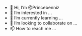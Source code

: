 - 👋 Hi, I’m @Princebenniz
- 👀 I’m interested in ...
- 🌱 I’m currently learning ...
- 💞️ I’m looking to collaborate on ...
- 📫 How to reach me ...

<!---
Princebenniz/Princebenniz is a ✨ special ✨ repository because its `README.md` (this file) appears on your GitHub profile.
You can click the Preview link to take a look at your changes.
--->
